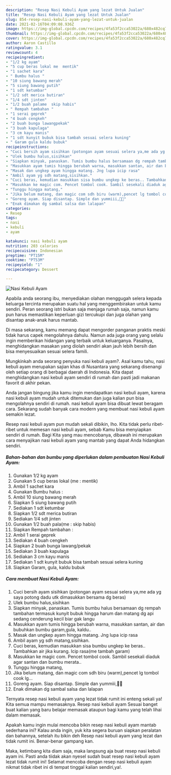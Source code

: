 ```yaml
---
description: "Resep Nasi Kebuli Ayam yang lezat Untuk Jualan"
title: "Resep Nasi Kebuli Ayam yang lezat Untuk Jualan"
slug: 854-resep-nasi-kebuli-ayam-yang-lezat-untuk-jualan
date: 2021-02-16T04:09:08.936Z
image: https://img-global.cpcdn.com/recipes/4fa53f2cca53022a/680x482cq70/nasi-kebuli-ayam-foto-resep-utama.jpg
thumbnail: https://img-global.cpcdn.com/recipes/4fa53f2cca53022a/680x482cq70/nasi-kebuli-ayam-foto-resep-utama.jpg
cover: https://img-global.cpcdn.com/recipes/4fa53f2cca53022a/680x482cq70/nasi-kebuli-ayam-foto-resep-utama.jpg
author: Aaron Castillo
ratingvalue: 3.1
reviewcount: 4
recipeingredient:
- "1/2 kg ayam"
- "5 cup beras lokal me  mentik"
- "1 sachet kara"
- " Bumbu halus "
- "10 siung bawang merah"
- "5 siung bawang putih"
- "1 sdt ketumbar"
- "1/2 sdt merica butiran"
- "1/4 sdt jinten"
- "1/2 buah palame  skip habis"
- " Rempah tambahan "
- "1 serai geprek"
- "4 buah cengkeh"
- "2 buah bunga lawangpekak"
- "3 buah kapulaga"
- "3 cm kayu manis"
- "1 sdt kunyit bubuk bisa tambah sesuai selera kuning"
- " Garam gula kaldu bubuk"
recipeinstructions:
- "Cuci bersih ayam sisihkan (potongan ayam sesuai selera ya,me ada yg saya potong dadu utk dimasukkan bersama dg beras)"
- "Ulek bumbu halus,sisihkan"
- "Siapkan minyak, panaskan. Tumis bumbu halus bersamaan dg rempah tambahan termasuk kunyit bubuk hingga harum dan matang dg api sedang cenderung kecil biar gak langu"
- "Masukkan ayam tumis hingga berubah warna, masukkan santan, air dan bubuhkan bumbu garam,gula, kaldu.."
- "Masak dan ungkep ayam hingga matang. Jng lupa icip rasa"
- "Ambil ayam yg sdh matang,sisihkan."
- "Cuci beras, kemudian masukkan sisa bumbu ungkep ke beras.. Tambahkan air jika kurang. Icip rasa(me tambah garam)"
- "Masukkan ke magic com. Pencet tombol cook. Sambil sesekali diaduk agar santan dan bumbu merata.."
- "Tunggu hingga matang,"
- "Jika belum matang, dan magic com sdh biru (warm),pencet lg tombol cook lg..."
- "Goreng ayam. Siap disantap. Simple dan yummiii,🤤🤤"
- "Enak dimakan dg sambal salsa dan lalapan"
categories:
- Resep
tags:
- nasi
- kebuli
- ayam

katakunci: nasi kebuli ayam 
nutrition: 203 calories
recipecuisine: Indonesian
preptime: "PT15M"
cooktime: "PT53M"
recipeyield: "1"
recipecategory: Dessert

---
```



![Nasi Kebuli Ayam](https://img-global.cpcdn.com/recipes/4fa53f2cca53022a/680x482cq70/nasi-kebuli-ayam-foto-resep-utama.jpg)

Apabila anda seorang ibu, menyediakan olahan menggugah selera kepada keluarga tercinta merupakan suatu hal yang menggembirakan untuk kamu sendiri. Peran seorang istri bukan saja menjaga rumah saja, namun kamu pun harus memastikan keperluan gizi tercukupi dan juga olahan yang disantap anak-anak harus mantab.

Di masa  sekarang, kamu memang dapat mengorder panganan praktis meski tidak harus capek mengolahnya dahulu. Namun ada juga orang yang selalu ingin memberikan hidangan yang terbaik untuk keluarganya. Pasalnya, menghidangkan masakan yang diolah sendiri akan jauh lebih bersih dan bisa menyesuaikan sesuai selera famili. 



Mungkinkah anda seorang penyuka nasi kebuli ayam?. Asal kamu tahu, nasi kebuli ayam merupakan sajian khas di Nusantara yang sekarang disenangi oleh setiap orang di berbagai daerah di Indonesia. Kita dapat menghidangkan nasi kebuli ayam sendiri di rumah dan pasti jadi makanan favorit di akhir pekan.

Anda jangan bingung jika kamu ingin mendapatkan nasi kebuli ayam, karena nasi kebuli ayam mudah untuk ditemukan dan juga kalian pun bisa mengolahnya sendiri di rumah. nasi kebuli ayam bisa dibuat lewat beragam cara. Sekarang sudah banyak cara modern yang membuat nasi kebuli ayam semakin lezat.

Resep nasi kebuli ayam pun mudah sekali dibikin, lho. Kita tidak perlu ribet-ribet untuk memesan nasi kebuli ayam, sebab Kamu bisa menyiapkan sendiri di rumah. Bagi Kita yang mau mencobanya, dibawah ini merupakan cara menyajikan nasi kebuli ayam yang mantab yang dapat Anda hidangkan sendiri.

<!--inarticleads1-->

##### Bahan-bahan dan bumbu yang diperlukan dalam pembuatan Nasi Kebuli Ayam:

1. Gunakan 1/2 kg ayam
1. Gunakan 5 cup beras lokal (me : mentik)
1. Ambil 1 sachet kara
1. Gunakan  Bumbu halus :
1. Ambil 10 siung bawang merah
1. Siapkan 5 siung bawang putih
1. Sediakan 1 sdt ketumbar
1. Siapkan 1/2 sdt merica butiran
1. Sediakan 1/4 sdt jinten
1. Gunakan 1/2 buah pala(me : skip habis)
1. Siapkan  Rempah tambahan :
1. Ambil 1 serai geprek
1. Sediakan 4 buah cengkeh
1. Siapkan 2 buah bunga lawang/pekak
1. Sediakan 3 buah kapulaga
1. Sediakan 3 cm kayu manis
1. Sediakan 1 sdt kunyit bubuk bisa tambah sesuai selera kuning
1. Siapkan  Garam, gula, kaldu bubuk




<!--inarticleads2-->

##### Cara membuat Nasi Kebuli Ayam:

1. Cuci bersih ayam sisihkan (potongan ayam sesuai selera ya,me ada yg saya potong dadu utk dimasukkan bersama dg beras)
1. Ulek bumbu halus,sisihkan
1. Siapkan minyak, panaskan. Tumis bumbu halus bersamaan dg rempah tambahan termasuk kunyit bubuk hingga harum dan matang dg api sedang cenderung kecil biar gak langu
1. Masukkan ayam tumis hingga berubah warna, masukkan santan, air dan bubuhkan bumbu garam,gula, kaldu..
1. Masak dan ungkep ayam hingga matang. Jng lupa icip rasa
1. Ambil ayam yg sdh matang,sisihkan.
1. Cuci beras, kemudian masukkan sisa bumbu ungkep ke beras.. Tambahkan air jika kurang. Icip rasa(me tambah garam)
1. Masukkan ke magic com. Pencet tombol cook. Sambil sesekali diaduk agar santan dan bumbu merata..
1. Tunggu hingga matang,
1. Jika belum matang, dan magic com sdh biru (warm),pencet lg tombol cook lg...
1. Goreng ayam. Siap disantap. Simple dan yummiii,🤤🤤
1. Enak dimakan dg sambal salsa dan lalapan




Ternyata resep nasi kebuli ayam yang lezat tidak rumit ini enteng sekali ya! Kita semua mampu memasaknya. Resep nasi kebuli ayam Sesuai banget buat kalian yang baru belajar memasak ataupun bagi kamu yang telah lihai dalam memasak.

Apakah kamu ingin mulai mencoba bikin resep nasi kebuli ayam mantab sederhana ini? Kalau anda ingin, yuk kita segera buruan siapkan peralatan dan bahannya, setelah itu bikin deh Resep nasi kebuli ayam yang lezat dan tidak rumit ini. Benar-benar gampang kan. 

Maka, ketimbang kita diam saja, maka langsung aja buat resep nasi kebuli ayam ini. Pasti anda tiidak akan nyesel sudah buat resep nasi kebuli ayam lezat tidak rumit ini! Selamat mencoba dengan resep nasi kebuli ayam nikmat tidak ribet ini di tempat tinggal kalian sendiri,ya!.

